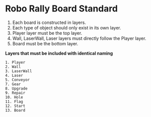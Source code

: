 # Robo Rally Board Standard

1. Each board is constructed in layers.
2. Each type of object should only exist in its own layer.
3. Player layer must be the top layer.
4. Wall, LaserWall, Laser layers must directly follow the Player layer.
5. Board must be the bottom layer.

**Layers that must be included with identical naming**

    1. Player
    2. Wall
    3. LaserWall
    4. Laser
    5. Conveyor
    7. Gear
    8. Upgrade
    9. Repair
    10. Hole
    11. Flag
    12. Start
    13. Board